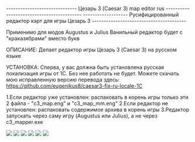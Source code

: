 ------------------------------ Цезарь 3 (Caesar 3) map editor rus ------------------------------------------
------------------- Русифицированный редактор карт для игры Цезарь 3 ----------------------------------------

Применимо для модов Augustus и Julius
Ванильный редактор будет с "краказябрами" вместо букв

ОПИСАНИЕ:
Делает редактор игры Цезарь 3 (Caesar 3) на русском языке

УСТАНОВКА:
Сперва, у вас должна быть установлена русская локализация игры от 1С. Без нее работать не будет.
Можете скачать мою исправленную версию перевода здесь: https://github.com/eugenikus8/caesar3-fix-ru-locale-1C

1.Если редактор уже установлен: распаковать в корень игры только эти 2 файла - "c3_map.eng" и "c3_map_mm.eng"
2.Если редактор не установлен: распаковать содержимое архива в корень игры
3.Редактор запускать через саму игру (Augustus или Julius), а не через c3_mapper.exe


<img src="https://i.imgur.com/1WeiHCh.jpeg" />

<img src="https://i.imgur.com/1t5JAbf.jpeg" />

<img src="https://i.imgur.com/51UtBNm.jpeg" />

<img src="https://i.imgur.com/Yc73OeU.jpeg" />

<img src="https://i.imgur.com/diBWE3g.jpeg" />

<img src="https://i.imgur.com/O7We4QY.jpeg" />
